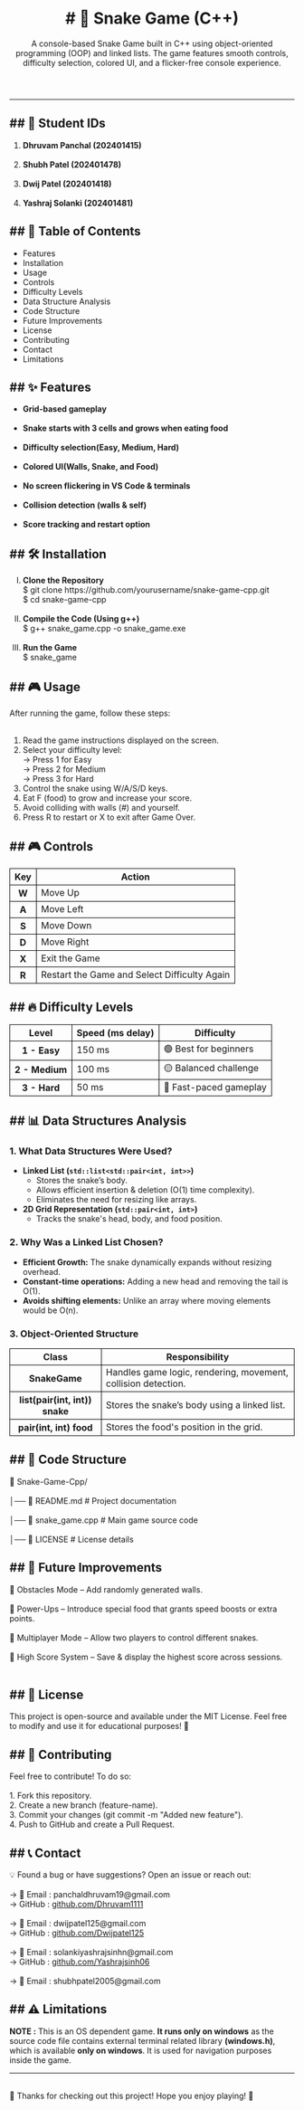 <header>
  <h1><b># 🐍 Snake Game (C++)</b></h1>
  <p>A console-based Snake Game built in C++ using object-oriented programming (OOP) and linked lists. The game features smooth controls, difficulty selection, colored UI, and a flicker-free console experience.</p>
</header>

<hr>
<body>
  <h2><b>## 🪪 Student IDs </b></h2>
  <ol>
    <li><b>Dhruvam Panchal (202401415)</b></li>
    <br>
    <li><b>Shubh Patel (202401478)</b></li>
    <br>
    <li><b>Dwij Patel (202401418)</b></li>
    <br>
    <li><b>Yashraj Solanki (202401481)</b></li>
  </ol>
  <h2><b>## 📜 Table of Contents</b></h2>
  <ul>
    <li>Features</li>
    <li>Installation</li>
    <li>Usage</li>
    <li>Controls</li>
    <li>Difficulty Levels</li>
    <li>Data Structure Analysis</li>
    <li>Code Structure</li>
    <li>Future Improvements</li>
    <li>License</li>
    <li>Contributing</li>
    <li>Contact</li>
    <li>Limitations</li>
  </ul>
<h2><b>## ✨ Features</b></h2>
  <ul>
    <li><b>Grid-based gameplay</b></li>
    <br>
    <li><b>Snake starts with 3 cells and grows when eating food</b></li>
    <br>
    <li><b>Difficulty selection(Easy, Medium, Hard)</b></li>
    <br>
    <li><b>Colored UI(Walls, Snake, and Food)</b></li>
    <br>
    <li><b>No screen flickering in VS Code & terminals</b></li>
    <br>
    <li><b>Collision detection (walls & self)</b></li>
    <br>
    <li><b>Score tracking and restart option</b></li>
  </ul>
<h2><b>## 🛠 Installation</b></h2>
  <ol type="I">
    <li><b>Clone the Repository</b></li>
    <div>$ git clone https://github.com/yourusername/snake-game-cpp.git</div>
    <div>$ cd snake-game-cpp</div>
    <br>
    <li><b>Compile the Code (Using g++)</b></li>
    <div>$ g++ snake_game.cpp -o snake_game.exe</div>
    <br>
    <li><b>Run the Game</b></li>
    <div>$ snake_game</div>
  </ol>
<h2><b>## 🎮 Usage</b></h2>
  <div>After running the game, follow these steps:</div>
  <ol>
    <br>
    <li>Read the game instructions displayed on the screen.</li>
    <li>Select your difficulty level:</li>
    <div>-> Press 1 for Easy</div>
    <div>-> Press 2 for Medium</div>
    <div>-> Press 3 for Hard</div>
    <li>Control the snake using W/A/S/D keys.</li>
    <li>Eat F (food) to grow and increase your score.</li>
    <li>Avoid colliding with walls (#) and yourself.</li>
    <li>Press R to restart or X to exit after Game Over.</li>
  </ol>
<h2>## 🎮 Controls</h2>
<table>
    <thead>
      <tr>
        <th scope="col" style="border: 1px solid black;">Key</th>
        <th scope="col" style="border: 1px solid black;">Action</th>
      </tr>
    </thead>
    <tbody>
      <tr>
        <th scope="row" style="border: 1px solid black;">W</th>
        <td style="border: 1px solid black;">Move Up</td>
      </tr>
      <tr>
        <th scope="row" style="border: 1px solid black;">A</th>
        <td style="border: 1px solid black;">Move Left</td>
      </tr>
      <tr>
        <th scope="row" style="border: 1px solid black;">S</th>
        <td style="border: 1px solid black;">Move Down</td>
      </tr>
      <tr>
          <th scope="row" style="border: 1px solid black;">D</th>
          <td style="border: 1px solid black;">Move Right</td>
      </tr>
      <tr>
        <th scope="row" style="border: 1px solid black;">X</th>
        <td style="border: 1px solid black;">Exit the Game</td>
      </tr>
      <tr>
        <th scope="row" style="border: 1px solid black;">R</th>
        <td style="border: 1px solid black;">Restart the Game and Select Difficulty Again</td>
      </tr>
   </tbody>
</table>
<h2>## 🔥 Difficulty Levels</h2>
<table>
  <thead>
    <tr>
      <th scope="col" style="border: 1px solid black;">Level</th>
      <th scope="col" style="border: 1px solid black;">Speed (ms delay)</th>
      <th scope="col" style="border: 1px solid black;">Difficulty</th>
    </tr>
  </thead>
  <tbody>
    <tr>
      <th scope="row" style="border: 1px solid black;">1 - Easy</th>
      <td style="border: 1px solid black;">150 ms</td>
      <td style="border: 1px solid black;">🟢 Best for beginners</td>
    </tr>
    <tr>
      <th scope="row" style="border: 1px solid black;">2 - Medium</th>
      <td style="border: 1px solid black;">100 ms</td>
      <td style="border: 1px solid black;">🟡 Balanced challenge</td>
    </tr>
    <tr>
      <th scope="row" style="border: 1px solid black;">3 - Hard</th>
      <td style="border: 1px solid black;">50 ms</td>
      <td style="border: 1px solid black;">🔴 Fast-paced gameplay</td>
    </tr>
  </tbody>
</table>
<h2>## 📊 Data Structures Analysis</h2>
<div>
  <h3><b>1. What Data Structures Were Used?</b></h3>
  <ul>
    <li><b>Linked List (<code>std::list&lt;std::pair&lt;int, int&gt;&gt;</code>)</b>
      <ul>
        <li>Stores the snake’s body.</li>
        <li>Allows efficient insertion & deletion (O(1) time complexity).</li>
        <li>Eliminates the need for resizing like arrays.</li>
      </ul>
    </li>
    <li><b>2D Grid Representation (<code>std::pair&lt;int, int&gt;</code>)</b>
      <ul>
        <li>Tracks the snake's head, body, and food position.</li>
      </ul>
    </li>
  </ul>
</div>

<div>
  <h3><b>2. Why Was a Linked List Chosen?</b></h3>
  <ul>
    <li><b>Efficient Growth:</b> The snake dynamically expands without resizing overhead.</li>
    <li><b>Constant-time operations:</b> Adding a new head and removing the tail is O(1).</li>
    <li><b>Avoids shifting elements:</b> Unlike an array where moving elements would be O(n).</li>
  </ul>
</div>
<div>
<h3><b>3. Object-Oriented Structure</b></h3>
  <table>
    <thead>
     <tr>
      <th scope="col" style="border: 1px solid black;">Class</th>
      <th scope="col" style="border: 1px solid black;">Responsibility</th>
     </tr>
    </thead>
    <tbody>
     <tr>
      <th scope="row" style="border: 1px solid black;">SnakeGame</th>
      <td style="border: 1px solid black;">Handles game logic, rendering, movement, collision detection.</td>
     </tr>
     <tr>
      <th scope="row" style="border: 1px solid black;">list(pair(int, int)) snake</th>
      <td style="border: 1px solid black;">Stores the snake’s body using a linked list.</td>
     </tr>
     <tr>
      <th scope="row" style="border: 1px solid black;">pair(int, int) food</th>
      <td style="border: 1px solid black;">Stores the food's position in the grid.</td>
     </tr>
    </tbody>
  </table>
  </div>
<h2>## 📁 Code Structure</h2>
  <div>📂 Snake-Game-Cpp/</div>
  <br>
  <div>│── 📄 README.md           # Project documentation</div>
  <br>
  <div>│── 📄 snake_game.cpp      # Main game source code</div>
  <br>
  <div>│── 📄 LICENSE             # License details</div>
<h2>## 🚀 Future Improvements</h2>
<div>🔹 Obstacles Mode – Add randomly generated walls.</div>
  <br>
<div>🔹 Power-Ups – Introduce special food that grants speed boosts or extra points.</div>
  <br>
<div>🔹 Multiplayer Mode – Allow two players to control different snakes.</div>
  <br>
<div>🔹 High Score System – Save & display the highest score across sessions.</div>
  <br>
<h2>## 📜 License </h2>
<div>This project is open-source and available under the MIT License.
Feel free to modify and use it for educational purposes! 🎉 </div>
<h2>## 📢 Contributing </h2>
<div>Feel free to contribute! To do so:</div>
<br>
<div>1. Fork this repository.</div>
<div>2. Create a new branch (feature-name).</div>
<div>3. Commit your changes (git commit -m "Added new feature").</div>
<div>4. Push to GitHub and create a Pull Request.</div>
<h2>## 📞 Contact </h2>
<div>💡 Found a bug or have suggestions? Open an issue or reach out:</div>
<br>
<div>-> 📧 Email : panchaldhruvam19@gmail.com</div>
<div>-> GitHub : <a href= "https://github.com/Dhruvam1111">github.com/Dhruvam1111</a></div>
<br>
<div>-> 📧 Email : dwijpatel125@gmail.com</div>
<div>-> GitHub : <a href= "https://github.com/Dwijpatel125">github.com/Dwijpatel125</a></div>
<br>
<div>-> 📧 Email : solankiyashrajsinhn@gmail.com </div>
<div>-> GitHub : <a href= "https://github.com/Yashrajsinh06">github.com/Yashrajsinh06</a></div>
<br>
<div>-> 📧 Email : shubhpatel2005@gmail.com</div>
<h2>## ⚠️ Limitations</h2>
<p><b>NOTE :</b> This is an OS dependent game. <b>It runs only on windows</b> as the source code file contains external terminal related library <b>(windows.h)</b>, which is available <b>only on windows</b>. It is used for navigation purposes inside the game.
</body>
<hr>
<footer>
<br>
<div>🎉 Thanks for checking out this project! Hope you enjoy playing! 🚀 </div>
</footer>

